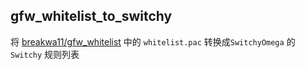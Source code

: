 ## gfw_whitelist_to_switchy

将 [breakwa11/gfw_whitelist](https://github.com/breakwa11/gfw_whitelist) 中的 `whitelist.pac` 转换成`SwitchyOmega` 的 `Switchy` 规则列表